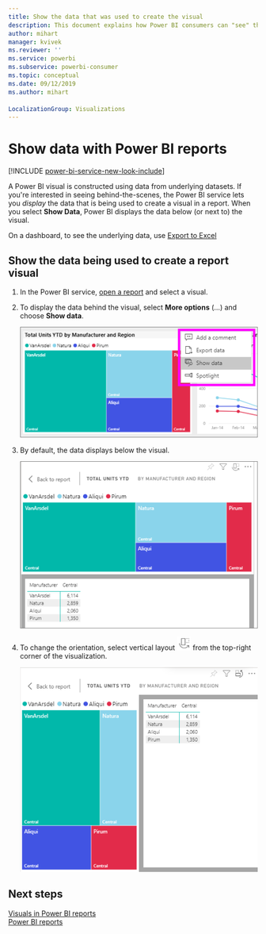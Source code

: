 ```yaml
---
title: Show the data that was used to create the visual
description: This document explains how Power BI consumers can "see" the data used to create a visual.
author: mihart
manager: kvivek
ms.reviewer: ''
ms.service: powerbi
ms.subservice: powerbi-consumer
ms.topic: conceptual
ms.date: 09/12/2019
ms.author: mihart

LocalizationGroup: Visualizations
---
```

# Show data with Power BI reports

[!INCLUDE [power-bi-service-new-look-include](../includes/power-bi-service-new-look-include.md)]

A Power BI visual is constructed using data from underlying datasets. If you're interested in seeing behind-the-scenes, the Power BI service lets you *display* the data that is being used to create a visual in a report. When you select **Show Data**, Power BI displays the data below (or next to) the visual.

On a dashboard, to see the underlying data, use [Export to Excel](end-user-export.md)

## Show the data being used to create a report visual
1. In the Power BI service, [open a report](end-user-report-open.md) and select a visual.  
2. To display the data behind the visual, select **More options** (...) and choose **Show data**.
   
   ![select Show data](./media/end-user-show-data/power-bi-explore-show-data-newer.png)
3. By default, the data displays below the visual.
   
   ![visual and data vertical display](./media/end-user-show-data/power-bi-show-data-new.png)

4. To change the orientation, select vertical layout ![layout icon](media/end-user-show-data/power-bi-vertical-icon-new.png) from the top-right corner of the visualization.
   
   ![visual and data horizontal display](./media/end-user-show-data/power-bi-show-data-rotate.png)

## Next steps
[Visuals in Power BI reports](../visuals/power-bi-report-visualizations.md)    
[Power BI reports](end-user-reports.md)    
